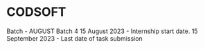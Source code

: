 # CODSOFT
Batch - AUGUST Batch 4  15 August 2023 - Internship start date. 15 September 2023 - Last date of task submission
